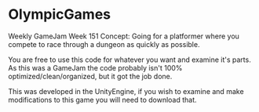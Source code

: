 # OlympicGames
Weekly GameJam Week 151
Concept: Going for a platformer where you compete to race through a dungeon as quickly as possible.

You are free to use this code for whatever you want and examine it's parts.
As this was a GameJam the code probably isn't 100% optimized/clean/organized, but it got the job done.

This was developed in the UnityEngine, if you wish to examine and make modifications to this game you will need to download that.
